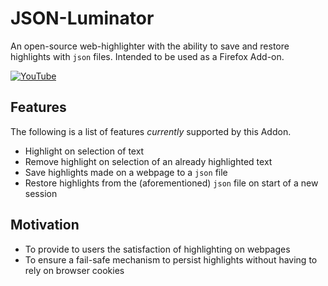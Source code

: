 # JSON-Luminator

An open-source web-highlighter with the ability to save and restore highlights with `json` files. Intended to be used as a Firefox Add-on.

[![YouTube](http://i.ytimg.com/vi/4Sv0MpIErws/hqdefault.jpg)](https://www.youtube.com/watch?v=4Sv0MpIErws)

## Features
The following is a list of features *currently* supported by this Addon.
- Highlight on selection of text
- Remove highlight on selection of an already highlighted text
- Save highlights made on a webpage to a `json` file
- Restore highlights from the (aforementioned) `json` file on start of a new session

## Motivation
- To provide to users the satisfaction of highlighting on webpages
- To ensure a fail-safe mechanism to persist highlights without having to rely on browser cookies
